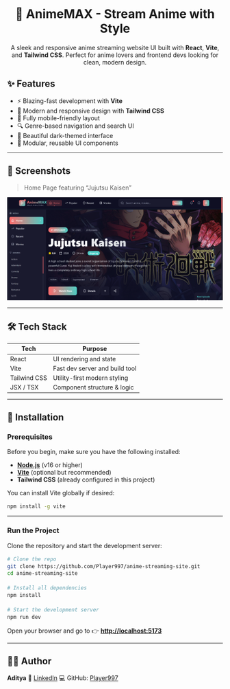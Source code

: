 <h1 align="center">
  🎥 AnimeMAX - Stream Anime with Style
</h1>

<p align="center">
  A sleek and responsive anime streaming website UI built with <strong>React</strong>, <strong>Vite</strong>, and <strong>Tailwind CSS</strong>. Perfect for anime lovers and frontend devs looking for clean, modern design.
</p>

## ✨ Features

- ⚡ Blazing-fast development with **Vite**
- 🎨 Modern and responsive design with **Tailwind CSS**
- 📱 Fully mobile-friendly layout
- 🔍 Genre-based navigation and search UI
- 🌙 Beautiful dark-themed interface
- 🧩 Modular, reusable UI components

---

## 📸 Screenshots

> Home Page featuring “Jujutsu Kaisen”

![Home Page](./screenshot.png)

---


## 🛠 Tech Stack

| Tech         | Purpose                        |
|--------------|-------------------------------|
| React        | UI rendering and state         |
| Vite         | Fast dev server and build tool |
| Tailwind CSS | Utility-first modern styling   |
| JSX / TSX    | Component structure & logic    |

---

## 🚀 Installation

### Prerequisites

Before you begin, make sure you have the following installed:

- **[Node.js](https://nodejs.org/)** (v16 or higher)
- **[Vite](https://vitejs.dev/)** (optional but recommended)
- **Tailwind CSS** (already configured in this project)

You can install Vite globally if desired:

```bash
npm install -g vite
````

---

### Run the Project

Clone the repository and start the development server:

```bash
# Clone the repo
git clone https://github.com/Player997/anime-streaming-site.git
cd anime-streaming-site

# Install all dependencies
npm install

# Start the development server
npm run dev
```

Open your browser and go to 👉 **[http://localhost:5173](http://localhost:5173)**

---

## 👨‍💻 Author

**Aditya**
🔗 [LinkedIn](https://www.linkedin.com/in/aditya-verma-aa8178288/)
💻 GitHub: [Player997](https://github.com/Player997)

